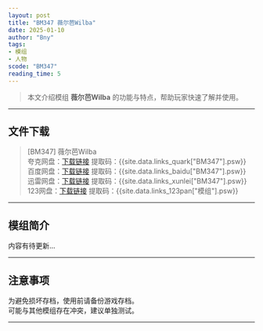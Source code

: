```yaml
---
layout: post
title: "BM347 薇尔芭Wilba"
date: 2025-01-10
author: "Bny"
tags: 
- 模组
- 人物
scode: "BM347"
reading_time: 5
---
```


> 本文介绍模组 **薇尔芭Wilba** 的功能与特点，帮助玩家快速了解并使用。

---

## 文件下载

> [BM347] 薇尔芭Wilba  
夸克网盘：[下载链接]({{site.data.links_quark["BM347"].url}}) 提取码：{{site.data.links_quark["BM347"].psw}}  
百度网盘：[下载链接]({{site.data.links_baidu["BM347"].url}}) 提取码：{{site.data.links_baidu["BM347"].psw}}  
迅雷网盘：[下载链接]({{site.data.links_xunlei["BM347"].url}}) 提取码：{{site.data.links_xunlei["BM347"].psw}}  
123网盘：[下载链接]({{site.data.links_123pan["模组"].url}}) 提取码：{{site.data.links_123pan["模组"].psw}}  

---

## 模组简介

>  
内容有待更新...  

---

## 注意事项

>  
为避免损坏存档，使用前请备份游戏存档。  
可能与其他模组存在冲突，建议单独测试。  

---

